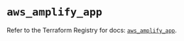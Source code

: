 # `aws_amplify_app`

Refer to the Terraform Registry for docs: [`aws_amplify_app`](https://registry.terraform.io/providers/hashicorp/aws/5.94.0/docs/resources/amplify_app).

